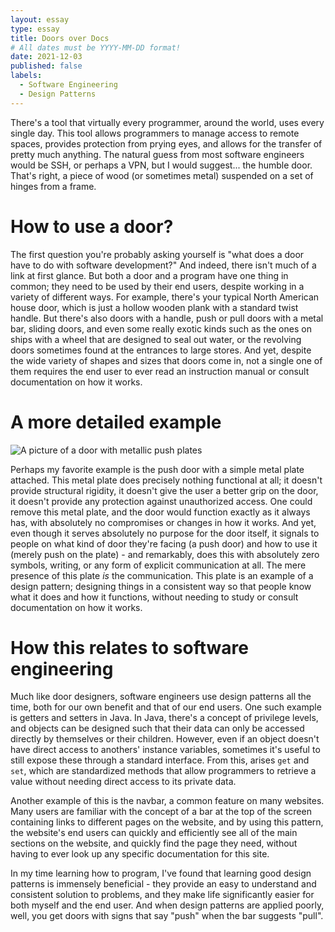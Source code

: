 ```yaml
---
layout: essay
type: essay
title: Doors over Docs
# All dates must be YYYY-MM-DD format!
date: 2021-12-03
published: false
labels:
  - Software Engineering
  - Design Patterns
---
```


There's a tool that virtually every programmer, around the world, uses every single day. This tool allows programmers to manage access to remote spaces, provides protection from prying eyes, and allows for the transfer of pretty much anything. The natural guess from most software engineers would be SSH, or perhaps a VPN, but I would suggest... the humble door. That's right, a piece of wood (or sometimes metal) suspended on a set of hinges from a frame.

# How to use a door?

The first question you're probably asking yourself is "what does a door have to do with software development?" And indeed, there isn't much of a link at first glance. But both a door and a program have one thing in common; they need to be used by their end users, despite working in a variety of different ways. For example, there's your typical North American house door, which is just a hollow wooden plank with a standard twist handle. But there's also doors with a handle, push or pull doors with a metal bar, sliding doors, and even some really exotic kinds such as the ones on ships with a wheel that are designed to seal out water, or the revolving doors sometimes found at the entrances to large stores. And yet, despite the wide variety of shapes and sizes that doors come in, not a single one of them requires the end user to ever read an instruction manual or consult documentation on how it works.

# A more detailed example

![A picture of a door with metallic push plates](https://www.barbourproductsearch.info/1.%20Mid%20Plates%20-%20Push%20and%20Kick%20Plates%20by%20Hafele1%20copy-file096608.jpg)

Perhaps my favorite example is the push door with a simple metal plate attached. This metal plate does precisely nothing functional at all; it doesn't provide structural rigidity, it doesn't give the user a better grip on the door, it doesn't provide any protection against unauthorized access. One could remove this metal plate, and the door would function exactly as it always has, with absolutely no compromises or changes in how it works. And yet, even though it serves absolutely no purpose for the door itself, it signals to people on what kind of door they're facing (a push door) and how to use it (merely push on the plate) - and remarkably, does this with absolutely zero symbols, writing, or any form of explicit communication at all. The mere presence of this plate *is* the communication. This plate is an example of a design pattern; designing things in a consistent way so that people know what it does and how it functions, without needing to study or consult documentation on how it works.

# How this relates to software engineering

Much like door designers, software engineers use design patterns all the time, both for our own benefit and that of our end users. One such example is getters and setters in Java. In Java, there's a concept of privilege levels, and objects can be designed such that their data can only be accessed directly by themselves or their children. However, even if an object doesn't have direct access to anothers' instance variables, sometimes it's useful to still expose these through a standard interface. From this, arises `get` and `set`, which are standardized methods that allow programmers to retrieve a value without needing direct access to its private data. 

Another example of this is the navbar, a common feature on many websites. Many users are familiar with the concept of a bar at the top of the screen containing links to different pages on the website, and by using this pattern, the website's end users can quickly and efficiently see all of the main sections on the website, and quickly find the page they need, without having to ever look up any specific documentation for this site. 

In my time learning how to program, I've found that learning good design patterns is immensely beneficial - they provide an easy to understand and consistent solution to problems, and they make life significantly easier for both myself and the end user. And when design patterns are applied poorly, well, you get doors with signs that say "push" when the bar suggests "pull".

